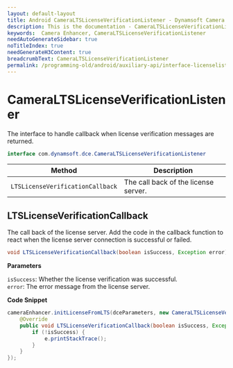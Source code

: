 ```yaml
---
layout: default-layout
title: Android CameraLTSLicenseVerificationListener - Dynamsoft Camera Enhancer
description: This is the documentation - CameraLTSLicenseVerificationListener page of Dynamsoft Camera Enhancer.
keywords:  Camera Enhancer, CameraLTSLicenseVerificationListener
needAutoGenerateSidebar: true
noTitleIndex: true
needGenerateH3Content: true
breadcrumbText: CameraLTSLicenseVerificationListener
permalink: /programming-old/android/auxiliary-api/interface-licenselistener-v1.0.1.html
---
```



# CameraLTSLicenseVerificationListener

The interface to handle callback when license verification messages are returned.

```java
interface com.dynamsoft.dce.CameraLTSLicenseVerificationListener
```

| Method | Description |
| ------ | ----------- |
| `LTSLicenseVerificationCallback` | The call back of the license server. |

## LTSLicenseVerificationCallback

The call back of the license server. Add the code in the callback function to react when the license server connection is successful or failed.

```java
void LTSLicenseVerificationCallback(boolean isSuccess, Exception error);
```

**Parameters**

`isSuccess`: Whether the license verification was successful.  
`error`: The error message from the license server.

**Code Snippet**

```java
cameraEnhancer.initLicenseFromLTS(dceParameters, new CameraLTSLicenseVerificationListener() {
    @Override
    public void LTSLicenseVerificationCallback(boolean isSuccess, Exception e) {
        if (!isSuccess) {
            e.printStackTrace();
        }
    }
});
```
